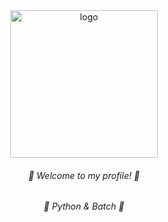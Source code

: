 <div align="middle" alt="card">
  <img src="https://i.pinimg.com/236x/4f/d3/68/4fd3689888df0492ab204fcdaeb73862.jpg" alt="logo" width="236px"> 
  <h6> 🍥 Welcome to my profile! 🍥 </h6>
  <h6> 🔮 Python & Batch 🔮
</div>
